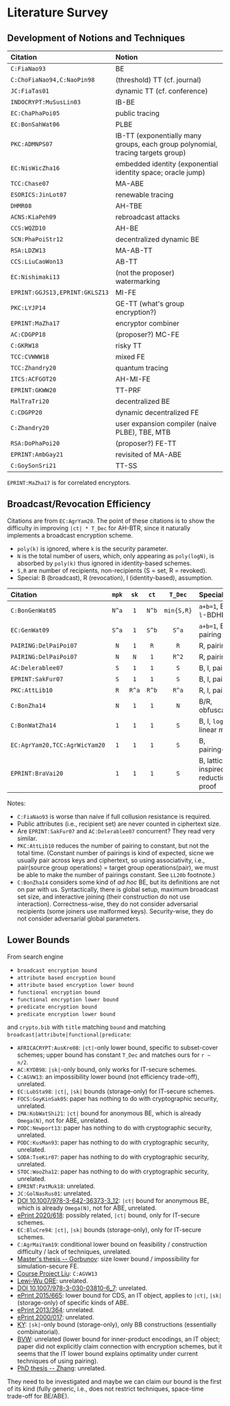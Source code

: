 # Literature Survey

## Development of Notions and Techniques

| Citation | Notion |
| :------- | :---- |
| `C:FiaNao93` | BE |
| `C:ChoFiaNao94,C:NaoPin98` | (threshold) TT (cf. journal) |
| `JC:FiaTas01` | dynamic TT (cf. conference) |
| `INDOCRYPT:MuSusLin03` | IB-BE |
| `EC:ChaPhaPoi05` | public tracing |
| `EC:BonSahWat06` | PLBE |
| `PKC:ADMNPS07` | IB-TT (exponentially many groups, each group polynomial, tracing targets group) |
| `EC:NisWicZha16` | embedded identity (exponential identity space; oracle jump) |
| `TCC:Chase07` | MA-ABE |
| `ESORICS:JinLot07` | renewable tracing |
| `DHMR08` | AH-TBE |
| `ACNS:KiaPeh09` | rebroadcast attacks |
| `CCS:WQZD10` | AH-BE |
| `SCN:PhaPoiStr12` | decentralized dynamic BE |
| `RSA:LDZW13` | MA-AB-TT |
| `CCS:LiuCaoWon13` | AB-TT |
| `EC:Nishimaki13` | (not the proposer) watermarking |
| `EPRINT:GGJS13,EPRINT:GKLSZ13` | MI-FE |
| `PKC:LYJP14` | GE-TT (what's group encryption?) |
| `EPRINT:MaZha17` | encryptor combiner |
| `AC:CDGPP18` | (proposer?) MC-FE |
| `C:GKRW18` | risky TT |
| `TCC:CVWWW18` | mixed FE |
| `TCC:Zhandry20` | quantum tracing |
| `ITCS:ACFGOT20` | AH-MI-FE |
| `EPRINT:GKWW20` | TT-PRF |
| `MalTraTri20` | decentralized BE |
| `C:CDGPP20` | dynamic decentralized FE |
| `C:Zhandry20` | user expansion compiler (naive PLBE), TBE, MTB |
| `RSA:DoPhaPoi20` | (proposer?) FE-TT |
| `EPRINT:AmbGay21` | revisited of MA-ABE |
| `C:GoySonSri21` | TT-SS |

`EPRINT:MaZha17` is for correlated encryptors.

## Broadcast/Revocation Efficiency

Citations are from `EC:AgrYam20`. The point of these citations is to show the difficulty in improving `|ct| * T_Dec` for AH-BTR, since it naturally implements a broadcast encryption scheme.

- `poly(k)` is ignored, where `k` is the security parameter.
- `N` is the total number of users, which, only appearing as `poly(logN)`, is absorbed by `poly(k)` thus ignored in identity-based schemes.
- `S,R` are number of recipients, non-recipients (S = set, R = revoked).
- Special: B (broadcast), R (revocation), I (identity-based), assumption.

| Citation | `mpk` | `sk` | `ct` | `T_Dec` | Special |
| :------- | :---: | :--: | :--: | :-----: | :------ |
| `C:BonGenWat05` | `N^a` | `1` | `N^b` | `min{S,R}` | `a+b=1`, B/R, `l`-BDHE |
| `EC:GenWat09` | `S^a` | `1` | `S^b` | `S^a` | `a+b=1`, B, I, pairing |
| `PAIRING:DelPaiPoi07` | `N` | `1` | `R` | `R` | R, pairing |
| `PAIRING:DelPaiPoi07` | `N` | `N` | `1` | `R^2` | R, pairing |
| `AC:Delerablee07` | `S` | `1` | `1` | `S` | B, I, pairing |
| `EPRINT:SakFur07` | `S` | `1` | `1` | `S` | B, I, pairing |
| `PKC:AttLib10` | `R` | `R^a` | `R^b` | `R^a` | R, I, pairing |
| `C:BonZha14` | `N` | `1` | `1` | `N` | B/R, obfuscation |
| `C:BonWatZha14` | `1` | `1` | `1` | `S` | B, I, `log(N)`-linear map |
| `EC:AgrYam20,TCC:AgrWicYam20` | `1` | `1` | `1` | `S` | B, pairing+LWE |
| `EPRINT:BraVai20` | `1` | `1` | `1` | `S` | B, lattice-inspired, no reductionist proof |

Notes:

- `C:FiaNao93` is worse than naive if full collusion resistance is required.
- Public attributes (i.e., recipient set) are never counted in ciphertext size.
- Are `EPRINT:SakFur07` and `AC:Delerablee07` concurrent? They read very similar.
- `PKC:AttLib10` reduces the number of pairing to constant, but not the total time. (Constant number of pairings is kind of expected, sicne we usually pair across keys and ciphertext, so using associativity, i.e., pair(source group operations) = target group operations(pair), we must be able to make the number of pairings constant. See `LL20b` footnote.)
- `C:BonZha14` considers some kind of *ad hoc* BE, but its definitions are not on par with us. Syntactically, there is global setup, maximum broadcast set size, and interactive joining (their construction do not use interaction). Correctness-wise, they do not consider adversarial recipients (some joiners use malformed keys). Security-wise, they do not consider adversarial global parameters.

## Lower Bounds

From search engine

- `broadcast encryption bound`
- `attribute based encryption bound`
- `attribute based encryption lower bound`
- `functional encryption bound`
- `functional encryption lower bound`
- `predicate encryption bound`
- `predicate encryption lower bound`

and `crypto.bib` with `title` matching `bound` and matching `broadcast|attribute|functional|predicate`:

- `AFRICACRYPT:AusKre08`: `|ct|`-only lower bound, specific to subset-cover schemes; upper bound has constant `T_Dec` and matches ours for `r ~ n/2`.
- `AC:KYDB98`: `|sk|`-only bound, only works for IT-secure schemes.
- `C:AGVW13`: an impossibility lower bound (not efficiency trade-off), unrelated.
- `EC:LubSta98`: `|ct|`, `|sk|` bounds (storage-only) for IT-secure schemes.
- `FOCS:GoyKinSak05`: paper has nothing to do with cryptographic security, unrelated.
- `IMA:KobWatShi21`: `|ct|` bound for anonymous BE, which is already `Omega(N)`, not for ABE, unrelated.
- `PODC:Newport13`: paper has nothing to do with cryptographic security, unrelated.
- `PODC:KusMan93`: paper has nothing to do with cryptographic security, unrelated.
- `SODA:TseKir07`: paper has nothing to do with cryptographic security, unrelated.
- `STOC:WooZha12`: paper has nothing to do with cryptographic security, unrelated.
- `EPRINT:PatMuk18`: unrelated.
- `JC:GolNasRus01`: unrelated.
- [DOI 10.1007/978-3-642-36373-3_12](https://link.springer.com/chapter/10.1007/978-3-642-36373-3_12): `|ct|` bound for anonymous BE, which is already `Omega(N)`, not for ABE, unrelated.
- [ePrint 2020/618](https://eprint.iacr.org/2020/618): possibly related, `|ct|` bound, only for IT-secure schemes.
- `EC:BluCre94`: `|ct|`, `|sk|` bounds (storage-only), only for IT-secure schemes.
- `C:AgrMaiYam19`: conditional lower bound on feasibility / construction difficulty / lack of techniques, unrelated.
- [Master's thesis -- Gorbunov](https://cs.uwaterloo.ca/~sgorbuno/publications/MSc_Gorbunov.pdf): size lower bound / impossibility for simulation-secure FE.
- [Course Project Liu](https://crypto.stanford.edu/cs359c/17sp/projects/GusLiu.pdf): `C:AGVW13`
- [Lewi-Wu ORE](https://www.cs.utexas.edu/~dwu4/papers/BlockORE.pdf): unrelated.
- [DOI 10.1007/978-3-030-03810-6_7](https://dl.acm.org/doi/abs/10.1007/978-3-030-03810-6_7): unrelated.
- [ePrint 2015/665](https://eprint.iacr.org/2015/665): lower bound for CDS, an IT object, applies to `|ct|`, `|sk|` (storage-only) of specific kinds of ABE.
- [ePrint 2013/364](https://eprint.iacr.org/2013/364): unrelated.
- [ePrint 2000/017](https://eprint.iacr.org/2000/017): unrelated.
- [KY](https://www.cs.umd.edu/~jkatz/papers/PredEncProc.pdf): `|sk|`-only bound (storage-only), only BB constructions (essentially combinatorial).
- [BVW](https://drops.dagstuhl.de/opus/volltexte/2018/9940/pdf/LIPIcs-FSTTCS-2018-41.pdf): unrelated (lower bound for inner-product encodings, an IT object; paper did not explicitly claim connection with encryption schemes, but it seems that the IT lower bound explains optimality under current techniques of using pairing).
- [PhD thesis -- Zhang](https://rucore.libraries.rutgers.edu/rutgers-lib/64844/PDF/1/play/): unrelated.

They need to be investigated and maybe we can claim our bound is the first of its kind (fully generic, i.e., does not restrict techniques, space-time trade-off for BE/ABE).
